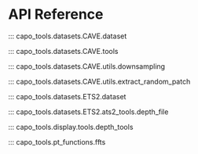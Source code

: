 # API Reference

::: capo_tools.datasets.CAVE.dataset

::: capo_tools.datasets.CAVE.tools

::: capo_tools.datasets.CAVE.utils.downsampling

::: capo_tools.datasets.CAVE.utils.extract_random_patch

::: capo_tools.datasets.ETS2.dataset

::: capo_tools.datasets.ETS2.ats2_tools.depth_file

::: capo_tools.display.tools.depth_tools

::: capo_tools.pt_functions.ffts






